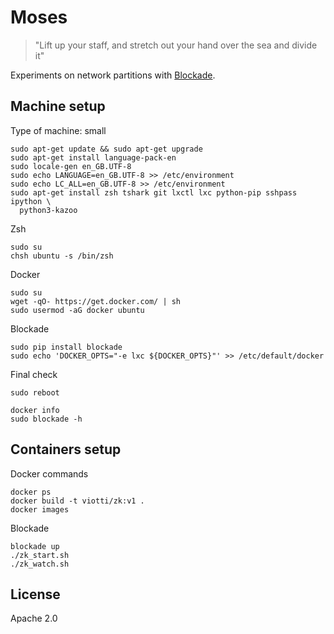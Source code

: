 # Moses

> "Lift up your staff, and stretch out your hand over the sea and divide it"

Experiments on network partitions with [Blockade](https://github.com/dcm-oss/blockade).


## Machine setup

Type of machine: small

    sudo apt-get update && sudo apt-get upgrade
    sudo apt-get install language-pack-en
    sudo locale-gen en_GB.UTF-8
    sudo echo LANGUAGE=en_GB.UTF-8 >> /etc/environment
    sudo echo LC_ALL=en_GB.UTF-8 >> /etc/environment
    sudo apt-get install zsh tshark git lxctl lxc python-pip sshpass ipython \
      python3-kazoo


Zsh

    sudo su
    chsh ubuntu -s /bin/zsh


Docker

    sudo su
    wget -qO- https://get.docker.com/ | sh
    sudo usermod -aG docker ubuntu

Blockade

    sudo pip install blockade
    sudo echo 'DOCKER_OPTS="-e lxc ${DOCKER_OPTS}"' >> /etc/default/docker
    
    
Final check
    
    sudo reboot
    
    docker info
    sudo blockade -h
    

## Containers setup

Docker commands

    docker ps
    docker build -t viotti/zk:v1 .
    docker images
    
Blockade

    blockade up
    ./zk_start.sh
    ./zk_watch.sh
    

## License

Apache 2.0
